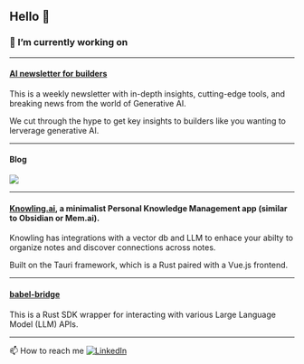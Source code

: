 ## Hello 👋


### 🔭 I’m currently working on

---
#### [AI newsletter for builders](https://devthinkai.beehiiv.com/)
This is a weekly newsletter with in-depth insights, cutting-edge tools, and breaking news from the world of Generative AI.

We cut through the hype to get key insights to builders like you wanting to lerverage generative AI.

---
#### Blog
[![](https://img.shields.io/badge/Hashnode-2962FF?style=for-the-badge&logo=hashnode&logoColor=white)](https://samkeen.dev)

---
#### [Knowling.ai](https://knowling.ai), a minimalist Personal Knowledge Management app (similar to Obsidian or Mem.ai).
Knowling has integrations with a vector db and LLM to enhace your abilty to organize notes and discover connections across notes.

Built on the Tauri framework, which is a Rust paired with a Vue.js frontend.

---
#### [babel-bridge](https://github.com/samkeen/babel-bridge)
This is a Rust SDK wrapper for interacting with various Large Language Model (LLM) APIs.

---
📫 How to reach me
[![LinkedIn](https://img.shields.io/badge/linkedin-%230077B5.svg?style=for-the-badge&logo=linkedin&logoColor=white)](https://www.linkedin.com/in/samkeen/)

<!--
**samkeen/samkeen** is a ✨ _special_ ✨ repository because its `README.md` (this file) appears on your GitHub profile.

Here are some ideas to get you started:

- 🔭 I’m currently working on ...
- 🌱 I’m currently learning ...
- 👯 I’m looking to collaborate on ...
- 🤔 I’m looking for help with ...
- 💬 Ask me about ...
- 📫 How to reach me: ...
- 😄 Pronouns: ...
- ⚡ Fun fact: ...
MOAR badges: https://github.com/Naereen/badges
-->

